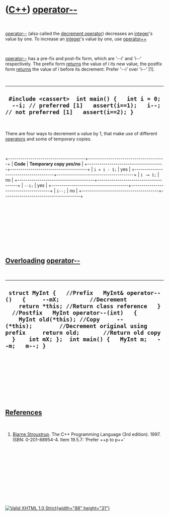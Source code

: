 



 

 

 

 

 

([C++](Cpp.htm)) [operator--](CppOperatorDecrement.htm)
=======================================================

 

[operator--](CppOperatorDecrement.htm) (also called the [decrement
operator](CppOperatorDecrement.htm)) decreases an
[integer](CppInt.htm)'s value by one. To increase an
[integer](CppInt.htm)'s value by one, use
[operator++](CppOperatorIncrement.htm)

 

[operator--](CppOperatorDecrement.htm) has a pre-fix and post-fix form,
which are '--i' and 'i--' respectively. The prefix form
[returns](CppReturn.htm) the value of i its new value, the postfix form
[returns](CppReturn.htm) the value of i before its decrement. Prefer
'--i' over 'i--' \[1\].

 

  ----------------------------------------------------------------------------------------------------------------------------------------
  ` #include <cassert>  int main() {   int i = 0;   --i; // preferred [1]   assert(i==1);   i--; // not preferred [1]   assert(i==2); }`
  ----------------------------------------------------------------------------------------------------------------------------------------

 

There are four ways to decrement a value by 1, that make use of
different [operators](CppOperator.htm) and some of temporary copies.

 

+--------------------------------------+--------------------------------------+
| **Code**                             | **Temporary copy yes/no**            |
+--------------------------------------+--------------------------------------+
| `i = i - 1;`                         | yes                                  |
+--------------------------------------+--------------------------------------+
| `i -= 1;`                            | no                                   |
+--------------------------------------+--------------------------------------+
| `--i;`                               | yes                                  |
+--------------------------------------+--------------------------------------+
| `i--;`                               | no                                   |
+--------------------------------------+--------------------------------------+

 

 

 

 

 

[Overloading](CppOverload.htm) [operator--](CppOperatorDecrement.htm)
---------------------------------------------------------------------

 

  ----------------------------------------------------------------------------------------------------------------------------------------------------------------------------------------------------------------------------------------------------------------------------------------------------------------------------------------------------------------------
  ` struct MyInt {   //Prefix   MyInt& operator--()   {     --mX;         //Decrement     return *this; //Return class reference   }    //Postfix   MyInt operator--(int)   {     MyInt old(*this); //Copy     --(*this);        //Decrement original using prefix     return old;       //Return old copy   }    int mX; };  int main() {   MyInt m;   --m;   m--; }`
  ----------------------------------------------------------------------------------------------------------------------------------------------------------------------------------------------------------------------------------------------------------------------------------------------------------------------------------------------------------------------

 

 

 

 

 

[References](CppReferences.htm)
-------------------------------

 

1.  [Bjarne Stroustrup](CppBjarneStroustrup.htm). The C++ Programming
    Language (3rd edition). 1997. ISBN: 0-201-88954-4. Item 19.5.7:
    'Prefer ++p to p++'

 

 

 

 

 





 

[![Valid XHTML 1.0 Strict](valid-xhtml10.png){width="88"
height="31"}](http://validator.w3.org/check?uri=referer)
